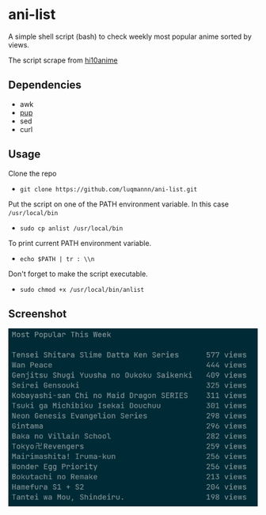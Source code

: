 # ani-list
A simple shell script (bash) to check weekly most popular anime sorted by views.

The script scrape from [hi10anime](https://hi10anime.com/)

## Dependencies
- awk
- [pup](https://github.com/ericchiang/pup)
- sed
- curl

## Usage
Clone the repo 
- `git clone https://github.com/luqmannn/ani-list.git`

Put the script on one of the PATH environment variable. In this case `/usr/local/bin`
- `sudo cp anlist /usr/local/bin`

To print current PATH environment variable.
- `echo $PATH | tr : \\n`

Don't forget to make the script executable.
- `sudo chmod +x /usr/local/bin/anlist`

## Screenshot
![ani-list-demo](https://raw.githubusercontent.com/luqmannn/ani-list/main/screenshot.png)
